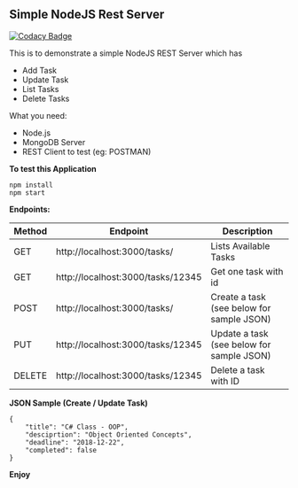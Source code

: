 ## Simple NodeJS Rest Server

[![Codacy Badge](https://api.codacy.com/project/badge/Grade/24cc3b0a98b64687b1bbfb5834c8518a)](https://app.codacy.com/app/fiqriismail/nodetasksserver?utm_source=github.com&utm_medium=referral&utm_content=fiqriismail/nodetasksserver&utm_campaign=Badge_Grade_Dashboard)

This is to demonstrate a simple NodeJS REST Server which has 

 - Add Task
 - Update Task
 - List Tasks
 - Delete Tasks

What you need: 

 - Node.js  
 - MongoDB Server  
 - REST Client to test (eg: POSTMAN)

**To test this Application** 

    npm install 
    npm start 


**Endpoints:** 

| Method | Endpoint  |Description|
|--|--|--|
| GET | http://localhost:3000/tasks/ |Lists Available Tasks |
| GET | http://localhost:3000/tasks/12345 | Get one task with id |
| POST | http://localhost:3000/tasks/ | Create a task (see below for sample JSON) | 
| PUT | http://localhost:3000/tasks/12345 |  Update a task (see below for sample JSON) | 
| DELETE | http://localhost:3000/tasks/12345 |  Delete a task with ID |

**JSON Sample (Create / Update Task)**

    {
    	"title": "C# Class - OOP",
    	"desciprtion": "Object Oriented Concepts",
    	"deadline": "2018-12-22",
    	"completed": false
    }

**Enjoy**